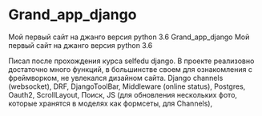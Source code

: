 # Grand_app_django
Мой первый сайт на джанго версия python 3.6
Grand_app_django
Мой первый сайт на джанго версия python 3.6

Писал после прохождения курса selfedu django.
В проекте реализовно достаточно много функций, в большинстве своем для ознакомления с фреймворком, не увлекался дизайном сайта.
Django channels (websocket), DRF, DjangoToolBar, Middleware (online status), Postgres, Oauth2, ScrollLayout, Поиск,
JS (для обновления нескольких фото, которые хранятся в моделях как формсеты, для Channels),
